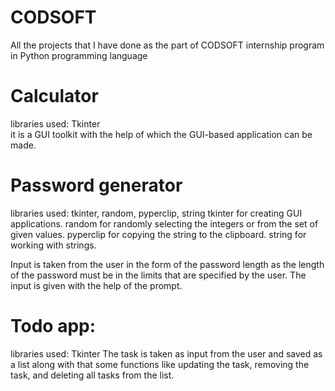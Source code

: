 # CODSOFT
All the projects that I have done as the part of CODSOFT internship program in Python programming language 

# Calculator
libraries used: Tkinter  
it is a GUI toolkit with the help of which the GUI-based application can be made. 

# Password generator
libraries used: tkinter, random, pyperclip, string
tkinter for creating GUI applications.
random for randomly selecting the integers or from the set of given values.
pyperclip for copying the string to the clipboard.
string for working with strings.

Input is taken from the user in the form of the password length as the length of the password must be in the limits that are specified by the user.
The input is given with the help of the prompt.

# Todo app:
libraries used: Tkinter 
The task is taken as input from the user and saved as a list along with that some functions like updating the task, removing the task, and deleting all tasks from the list.
